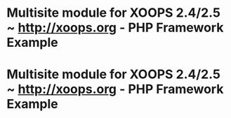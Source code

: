 # Multisite module for XOOPS 2.4/2.5 ~ http://xoops.org - PHP Framework Example
# Multisite module for XOOPS 2.4/2.5 ~ http://xoops.org - PHP Framework Example
